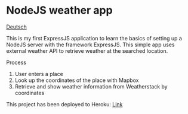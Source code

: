 # NodeJS weather app
[Deutsch](./README_DE.md)

This is my first ExpressJS application to learn the basics of setting up a NodeJS server with the framework ExpressJS.
This simple app uses external weather API to retrieve weather at the searched location.

Process
1. User enters a place
2. Look up the coordinates of the place with Mapbox
3. Retrieve and show weather information from Weatherstack by coordinates

This project has been deployed to Heroku: [Link](https://donat-nodejs-weather-project.herokuapp.com/weather)
